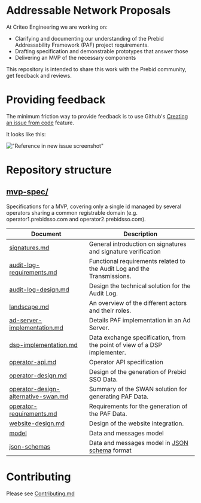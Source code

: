 # Addressable Network Proposals

At Criteo Engineering we are working on:

- Clarifying and documenting our understanding of the Prebid Addressability Framework (PAF) project requirements.
- Drafting specification and demonstrable prototypes that answer those
- Delivering an MVP of the necessary components

This repository is intended to share this work with the Prebid community, get feedback and reviews.

# Providing feedback

The minimum friction way to provide feedback is to use Github's
[Creating an issue from code](https://docs.github.com/en/issues/tracking-your-work-with-issues/creating-an-issue#creating-an-issue-from-code)
feature.

It looks like this:

!["Reference in new issue screenshot"](https://docs.github.com/assets/images/help/repository/open-new-issue-specific-line.png)

# Repository structure

## [mvp-spec/](/mvp-spec)

Specifications for a MVP, covering only a single id managed by several operators sharing a common registrable domain
(e.g. operator1.prebidsso.com and operator2.prebidsso.com).

| Document                                                                              | Description                                                               |
|---------------------------------------------------------------------------------------|---------------------------------------------------------------------------|
| [signatures.md](./mvp-spec/signatures.md)                                             | General introduction on signatures and signature verification                                       |
| [audit-log-requirements.md](./mvp-spec/audit-log-requirements.md)                     | Functional requirements related to the Audit Log and the Transmissions.   |
| [audit-log-design.md](./mvp-spec/audit-log-design.md)                                 | Design the technical solution for the Audit Log.                          |
| [landscape.md](./mvp-spec/README.md)                                               | An overview of the different actors and their roles.                      |
| [ad-server-implementation.md](./mvp-spec/ad-server-implementation.md)                 | Details PAF implementation in an Ad Server.                               |
| [dsp-implementation.md](./mvp-spec/dsp-implementation.md)                             | Data exchange specification, from the point of view of a DSP implementer. |
| [operator-api.md](./mvp-spec/operator-api.md)                                         | Operator API specification                                                |
| [operator-design.md](./mvp-spec/operator-design.md)                                   | Design of the generation of Prebid SSO Data.                              |
| [operator-design-alternative-swan.md](./mvp-spec/operator-design-alternative-swan.md) | Summary of the SWAN solution for generating PAF Data.                     |
| [operator-requirements.md](./mvp-spec/operator-requirements.md)                       | Requirements for the generation of the PAF Data.                          |
| [website-design.md](./mvp-spec/operator-client.md)                                     | Design of the website integration.                                        |
| [model](./mvp-spec/model)                                                             | Data and messages model                                                                             |
| [json-schemas](./mvp-spec/json-schemas)                                               | Data and messages model in [JSON schema](https://json-schema.org/understanding-json-schema/) format |

# Contributing

Please see [Contributing.md](CONTRIBUTING.md)
